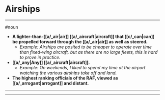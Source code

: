 # Airships
---
#noun
- **A lighter-than-[[a/_air|air]] [[a/_aircraft|aircraft]] that [[c/_can|can]] be propelled forward through the [[a/_air|air]] as well as steered.**
	- _Example: Airships are posited to be cheaper to operate over time than fixed-wing aircraft, but as there are no large fleets, this is hard to prove in practice._
- **[[a/_any|Any]] [[a/_aircraft|aircraft]].**
	- _Example: On weekends, I liked to spend my time at the airport watching the various airships take off and land._
- **The highest ranking officials of the RAF, viewed as [[a/_arrogant|arrogant]] and distant.**
---
---
